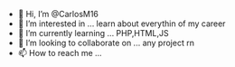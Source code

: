 - 👋 Hi, I’m @CarlosM16
- 👀 I’m interested in ... learn about everythin of my career
- 🌱 I’m currently learning ... PHP,HTML,JS
- 💞️ I’m looking to collaborate on ... any project rn
- 📫 How to reach me ... 

<!---
CarlosM16/CarlosM16 is a ✨ special ✨ repository because its `README.md` (this file) appears on your GitHub profile.
You can click the Preview link to take a look at your changes.
--->
